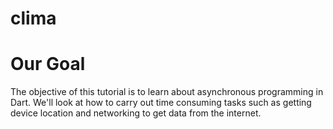 # clima

# Our Goal

The objective of this tutorial is to learn about asynchronous programming in Dart. We'll look at how
to carry out time consuming tasks such as getting device location and networking to get data from
the internet.